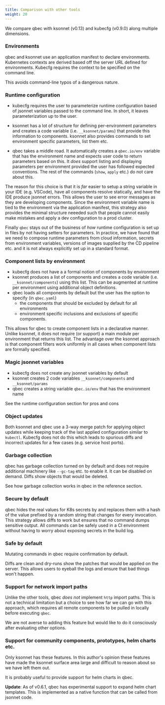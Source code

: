 ```yaml
---
title: Comparison with other tools
weight: 20
---
```


We compare qbec with ksonnet (v0.13) and kubecfg (v0.9.0) along multiple dimensions.

### Environments

qbec and ksonnet use an application manifest to declare environments. Kubernetes contexts are derived based off the
server URL defined for environments. Kubecfg requires the context to be specified on the command line.

This avoids command-line typos of a dangerous nature.

### Runtime configuration

* kubecfg requires the user to parameterize runtime configuration based of jsonnet variables passed to the command line.
  In short, it leaves parameterization up to the user.

* ksonnet has a lot of structure for defining per-environment parameters and creates a code variable (i.e. `__ksonnet/params`)
  that provide this information to components. ksonnet also provides commands to set environment specific parameters,
  list them etc.

* qbec takes a middle road. It automatically creates a `qbec.io/env` variable that has the environment name and expects
  user code to return parameters based on this. It _does_ support listing and displaying parameters per environment
  provided the user has followed expected conventions. The rest of the commands (`show`, `apply` etc.) do not care 
  about this.

The reason for this choice is that it is _far_ easier to setup a string variable in your IDE (e.g. VSCode), have 
all components resolve statically, and have the IDE produce jsonnet errors. This allows the user to see error messages
as they are developing components. Since the environment variable name is tied to the environment via the application
manifest, this strategy also provides the minimal structure neeeded such that people cannot easily make mistakes and 
apply a dev configuration to a prod cluster.

Finally `qbec` stays out of the business of _how_ runtime configuration is set up in files by not having setters for parameters.
In practice, we have found that we need to compose runtime parameters from cloud information, secrets from environment variables,
versions of images supplied by the CD pipeline etc. and it is not always explicitly set up in a standard format.

### Component lists by environment

* kubecfg does not have a a formal notion of components by environment
* ksonnet produces a list of components and creates a code variable (i.e. `__ksonnet/components`) using this list.
  This can be augmented at runtime per environment using additional object definitions. 
* qbec loads all components by default but the user has the option to specify (in `qbec.yaml`)
  * the components that should be excluded by default for all environments
  * environment specific inclusions and exclusions of specific components.
  
This allows for qbec to create component lists in a declarative manner. Unlike ksonnet, it does not require (or support) 
a main module per environment that returns this list. The advantage over the ksonnet approach is that
component filters work uniformly in all cases when component lists are formally specified.

### Magic jsonnet variables

* kubecfg does not create any jsonnet variables by default
* ksonnet creates 2 code variables `__ksonnet/components` and `__ksonnet/params` 
* qbec creates a string variable `qbec.io/env` that has the environment name

See the runtime configuration section for pros and cons

### Object updates

Both ksonnet and qbec use a 3-way merge patch for applying object updates while keeping track of the last applied
configuration similar to `kubectl`. Kubecfg does not do this which leads to spurious diffs and incorrect updates
for a few cases (e.g. service host ports).

### Garbage collection

qbec has garbage collection turned on by default and does not require additional machinery like `--gc-tag` etc. to enable
it. It can be disabled on demand. Diffs show objects that would be deleted.

See how garbage collection works in qbec in the reference section.

### Secure by default

qbec hides the real values for K8s secrets by and replaces them with a hash of the value prefixed by 
a random string that changes for every invocation. This strategy allows diffs to work but 
ensures that no command dumps sensitive output.
All commands can be safely used in a CI environment without having to worry about exposing
secrets in the build log.

### Safe by default

Mutating commands in qbec require confirmation by default.

Diffs are clean and dry-runs show the patches that would be applied on the server.
This allows users to eyeball the logs and ensure that bad things won't happen.

### Support for network import paths

Unlike the other tools, qbec *does not* implement `http` import paths. This is not a technical limitation but a choice
to see how far we can go with this approach, which requires all remote components to be pulled in locally before
executing `qbec`. 

We are not averse to adding this feature but would like to do it consciously after evaluating other options.

### Support for community components, prototypes, helm charts etc.

Only ksonnet has these features. In this author's opinion these features have made the ksonnet surface area large and
difficult to reason about so we have left them out. 

It is probably useful to provide support for helm charts in qbec.

**Update**: As of v0.6.1, qbec has experimental support to expand helm chart templates. This is implemented as a
native function that can be called from jsonnet code.
